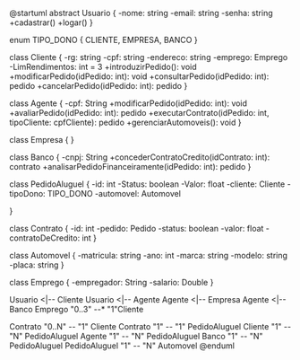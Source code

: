@startuml
abstract Usuario {
    -nome: string
    -email: string
    -senha: string
    +cadastrar()
    +logar()
}

enum TIPO_DONO {
    CLIENTE,
    EMPRESA,
    BANCO
}

class Cliente {
    -rg: string
    -cpf: string
    -endereco: string
    -emprego: Emprego
    -LimRendimentos: int = 3
    +introduzirPedido(): void
    +modificarPedido(idPedido: int): void
    +consultarPedido(idPedido: int): pedido
    +cancelarPedido(idPedido: int): pedido
}

class Agente {
    -cpf: String
    +modificarPedido(idPedido: int): void
    +avaliarPedido(idPedido: int): pedido
    +executarContrato(idPedido: int, tipoCliente: cpfCliente): pedido
    +gerenciarAutomoveis(): void
}

class Empresa {
}

class Banco {
    -cnpj: String
    +concederContratoCredito(idContrato: int): contrato
    +analisarPedidoFinanceiramente(idPedido: int): pedido
}

class PedidoAluguel {
    -id: int
    -Status: boolean
    -Valor: float
    -cliente: Cliente
    -tipoDono: TIPO_DONO
    -automovel: Automovel
    
}

class Contrato {
    -id: int
    -pedido: Pedido
    -status: boolean
    -valor: float
    -contratoDeCredito: int
}

class Automovel {
    -matricula: string
    -ano: int
    -marca: string
    -modelo: string
    -placa: string
}

class Emprego {
    -empregador: String
    -salario: Double
}

Usuario <|-- Cliente
Usuario <|-- Agente
Agente <|-- Empresa
Agente <|-- Banco
Emprego "0..3" --* "1"Cliente

Contrato "0..N" -- "1" Cliente
Contrato "1" -- "1" PedidoAluguel
Cliente "1" -- "N" PedidoAluguel
Agente "1" -- "N" PedidoAluguel 
Banco "1" -- "N" PedidoAluguel 
PedidoAluguel "1" -- "N" Automovel
@enduml